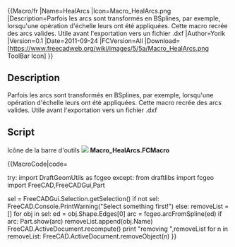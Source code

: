  {{Macro/fr
|Name=HealArcs
|Icon=Macro_HealArcs.png
|Description=Parfois les arcs sont transformés en BSplines, par exemple, lorsqu'une opération d'échelle leurs ont été appliquées. Cette macro recrée des arcs valides. Utile avant l'exportation vers un fichier .dxf
|Author=Yorik
|Version=0.1
|Date=2011-09-24
|FCVersion=All
|Download=[https://www.freecadweb.org/wiki/images/5/5a/Macro_HealArcs.png ToolBar Icon]
}}

## Description

Parfois les arcs sont transformés en BSplines, par exemple, lorsqu\'une opération d\'échelle leurs ont été appliquées. Cette macro recrée des arcs valides. Utile avant l\'exportation vers un fichier .dxf

## Script

Icône de la barre d\'outils ![](images/Macro_HealArcs.png ) **Macro\_HealArcs.FCMacro**


{{MacroCode|code=

try:
    import DraftGeomUtils as fcgeo
except:
    from draftlibs import fcgeo
import FreeCAD,FreeCADGui,Part

sel = FreeCADGui.Selection.getSelection()
if not sel:
    FreeCAD.Console.PrintWarning("Select something first!")
else:
    removeList = []
    for obj in sel:
        ed = obj.Shape.Edges[0]
        arc = fcgeo.arcFromSpline(ed)
        if arc:
            Part.show(arc)
            removeList.append(obj.Name)
    FreeCAD.ActiveDocument.recompute()
    print "removing ",removeList
    for n in removeList:
        FreeCAD.ActiveDocument.removeObject(n)
}}




